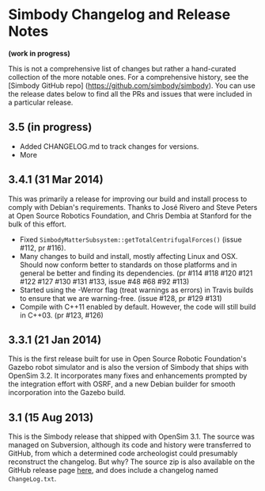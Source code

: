 # Simbody Changelog and Release Notes
**(work in progress)**

This is not a comprehensive list of changes but rather
a hand-curated collection of the more notable ones. For
a comprehensive history, see the [Simbody GitHub repo]
(https://github.com/simbody/simbody). You can use the release dates below to find all the PRs and issues that were 
included in a particular release. 

## 3.5 (in progress)

* Added CHANGELOG.md to track changes for versions.
* More


## 3.4.1 (31 Mar 2014)

This was primarily a release for improving our build and install process to comply with Debian's requirements. Thanks to José Rivero and Steve Peters at Open Source Robotics Foundation, and Chris Dembia at Stanford for the bulk of this effort.

* Fixed `SimbodyMatterSubsystem::getTotalCentrifugalForces()` (issue #112, pr #116).
* Many changes to build and install, mostly affecting Linux and OSX. Should now conform better to standards on those platforms and in general be better and finding its dependencies. (pr #114 #118 #120 #121 #122 #127 #130 #131 #133, issue #48 #68 #92 #113) 
* Started using the -Werror flag (treat warnings as errors) in Travis builds to ensure that we are warning-free. (issue #128, pr #129 #131)
* Compile with C++11 enabled by default. However, the code will still build in C++03. (pr #123, #126)


## 3.3.1 (21 Jan 2014)

This is the first release built for use in Open Source Robotic Foundation's Gazebo robot simulator and is also the version of Simbody that ships with OpenSim 3.2. It incorporates many fixes and enhancements prompted by the integration effort with OSRF, and a new Debian builder for smooth incorporation into the Gazebo build.


## 3.1 (15 Aug 2013)

This is the Simbody release that shipped with OpenSim 3.1. The source was managed on Subversion, although its code and history were transferred to GitHub, from which a determined code archeologist could presumably reconstruct the changelog. But why? The source zip is also available on the GitHub release page [here](https://github.com/simbody/simbody/releases/tag/Simbody-3.1), and does include a changelog named `ChangeLog.txt`.